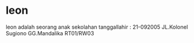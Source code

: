 # leon
leon  adalah seorang anak sekolahan  tanggallahir : 21-092005 JL.Kolonel Sugiono GG.Mandalika RT01/RW03
